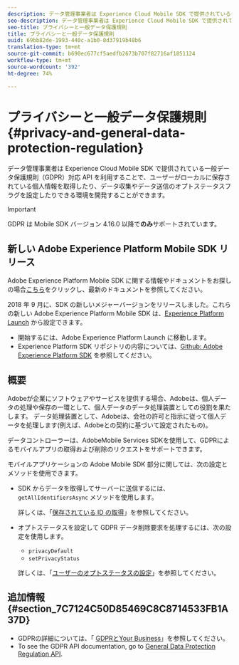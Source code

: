 ```yaml
---
description: データ管理事業者は Experience Cloud Mobile SDK で提供されている一般データ保護規則（GDPR）対応 API を利用することで、ユーザーがローカルに保存されている個人情報を取得したり、データ収集やデータ送信のオプトステータスフラグを設定したりできる環境を開発することができます。
seo-description: データ管理事業者は Experience Cloud Mobile SDK で提供されている一般データ保護規則（GDPR）対応 API を利用することで、ユーザーがローカルに保存されている個人情報を取得したり、データ収集やデータ送信のオプトステータスフラグを設定したりできる環境を開発することができます。
seo-title: プライバシーと一般データ保護規則
title: プライバシーと一般データ保護規則
uuid: 69bb82de-1993-440c-a1b0-8d37919b48b6
translation-type: tm+mt
source-git-commit: b690ec677cf5aedfb2673b707f82716af1851124
workflow-type: tm+mt
source-wordcount: '392'
ht-degree: 74%

---
```



# プライバシーと一般データ保護規則 {#privacy-and-general-data-protection-regulation}

データ管理事業者は Experience Cloud Mobile SDK で提供されている一般データ保護規則（GDPR）対応 API を利用することで、ユーザーがローカルに保存されている個人情報を取得したり、データ収集やデータ送信のオプトステータスフラグを設定したりできる環境を開発することができます。

>[!IMPORTANT]
>
>GDPR は Mobile SDK バージョン 4.16.0 以降で&#x200B;**のみ**&#x200B;サポートされています。

## 新しい Adobe Experience Platform Mobile SDK リリース

Adobe Experience Platform Mobile SDK に関する情報やドキュメントをお探しの場合[こちら](https://aep-sdks.gitbook.io/docs/)をクリックし、最新のドキュメントを参照してください。

2018 年 9 月に、SDK の新しいメジャーバージョンをリリースしました。これらの新しい Adobe Experience Platform Mobile SDK は、[Experience Platform Launch](https://www.adobe.com/jp/experience-platform/launch.html) から設定できます。

* 開始するには、Adobe Experience Platform Launch に移動します。
* Experience Platform SDK リポジトリの内容については、[Github: Adobe Experience Platform SDK](https://github.com/Adobe-Marketing-Cloud/acp-sdks) を参照してください。

## 概要

Adobeが企業にソフトウェアやサービスを提供する場合、Adobeは、個人データの処理や保存の一環として、個人データのデータ処理装置としての役割を果たします。 データ処理装置として、Adobeは、会社の許可と指示に従って個人データを処理します(例えば、Adobeとの契約に基づいて設定されたもの)。

データコントローラーは、AdobeMobile Services SDKを使用して、GDPRによるモバイルアプリの取得および削除のリクエストをサポートできます。

モバイルアプリケーションの Adobe Mobile SDK 部分に関しては、次の設定とメソッドを使用できます。

* SDK からデータを取得してサーバーに送信するには、`getAllIdentifiersAsync` メソッドを使用します。

   詳しくは、「[保存されている ID の取得](/help/ios/c-mob-privacy-gdpr-ios/c-mob-gdpr-ret-stored-ids-ios.md)」を参照してください。

* オプトステータスを設定して GDPR データ削除要求を処理するには、次の設定を使用します。

   * `privacyDefault`
   * `setPrivacyStatus`

   詳しくは、「[ユーザーのオプトステータスの設定](/help/ios/c-mob-privacy-gdpr-ios/privacy.md)」を参照してください。

## 追加情報 {#section_7C7124C50D85469C8C8714533FB1A37D}

* GDPRの詳細については、「 [GDPRとYour Business](https://www.adobe.com/jp/privacy/general-data-protection-regulation.html)」を参照してください。
* To see the GDPR API documentation, go to [General Data Protection Regulation API](https://adobe.io/apis/cloudplatform/gdpr.html).

